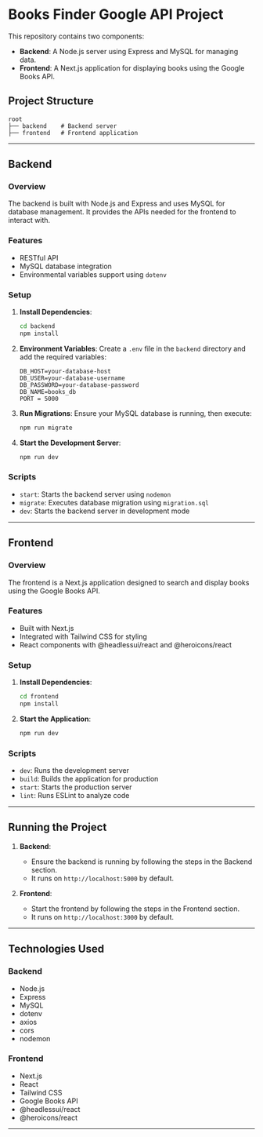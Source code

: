 # Books Finder Google API Project

This repository contains two components:

- **Backend**: A Node.js server using Express and MySQL for managing data.
- **Frontend**: A Next.js application for displaying books using the Google Books API.

## Project Structure

```
root
├── backend    # Backend server
├── frontend   # Frontend application
```

---

## Backend

### Overview

The backend is built with Node.js and Express and uses MySQL for database management. It provides the APIs needed for the frontend to interact with.

### Features

- RESTful API
- MySQL database integration
- Environmental variables support using `dotenv`

### Setup

1. **Install Dependencies**:

   ```bash
   cd backend
   npm install
   ```

2. **Environment Variables**:
   Create a `.env` file in the `backend` directory and add the required variables:

   ```env
   DB_HOST=your-database-host
   DB_USER=your-database-username
   DB_PASSWORD=your-database-password
   DB_NAME=books_db
   PORT = 5000
   ```

3. **Run Migrations**:
   Ensure your MySQL database is running, then execute:

   ```bash
   npm run migrate
   ```

4. **Start the Development Server**:
   ```bash
   npm run dev
   ```

### Scripts

- `start`: Starts the backend server using `nodemon`
- `migrate`: Executes database migration using `migration.sql`
- `dev`: Starts the backend server in development mode

---

## Frontend

### Overview

The frontend is a Next.js application designed to search and display books using the Google Books API.

### Features

- Built with Next.js
- Integrated with Tailwind CSS for styling
- React components with @headlessui/react and @heroicons/react

### Setup

1. **Install Dependencies**:

   ```bash
   cd frontend
   npm install
   ```

2. **Start the Application**:
   ```bash
   npm run dev
   ```

### Scripts

- `dev`: Runs the development server
- `build`: Builds the application for production
- `start`: Starts the production server
- `lint`: Runs ESLint to analyze code

---

## Running the Project

1. **Backend**:

   - Ensure the backend is running by following the steps in the Backend section.
   - It runs on `http://localhost:5000` by default.

2. **Frontend**:
   - Start the frontend by following the steps in the Frontend section.
   - It runs on `http://localhost:3000` by default.

---

## Technologies Used

### Backend

- Node.js
- Express
- MySQL
- dotenv
- axios
- cors
- nodemon

### Frontend

- Next.js
- React
- Tailwind CSS
- Google Books API
- @headlessui/react
- @heroicons/react

---

